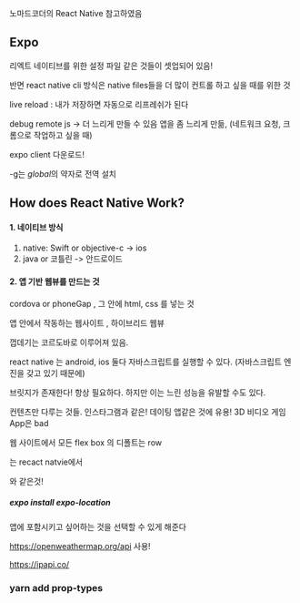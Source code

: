 노마드코더의 React Native 참고하였음

## Expo

리엑트 네이티브를 위한 설정 파일 같은 것들이 셋업되어 있음!

반면 react native cli 방식은 native files들을 더 많이 컨트롤 하고 싶을 때를 위한 것

live reload : 내가 저장하면 자동으로 리프레쉬가 된다

debug remote js ->  더 느리게 만들 수 있음 앱을 좀 느리게 만듦, (네트워크 요청, 크롬으로 작업하고 싶을 때)



expo client  다운로드!

-g는 *global*의 약자로 전역 설치



## How does React Native Work?



#### 1. 네이티브 방식

1. native: Swift or objective-c -> ios
2. java or 코틀린 -> 안드로이드

#### 2. 앱 기반 웹뷰를 만드는 것

 cordova or phoneGap , 그 안에 html, css 를 넣는 것

앱 안에서 작동하는 웹사이트 , 하이브리드 웹뷰

껍데기는 코르도바로 이루어져 있음. 



react native  는 android, ios 둘다 자바스크립트를 실행할 수 있다. (자바스크립트 엔진을 갖고 있기 때문에)



브릿지가 존재한다! 항상 필요하다. 하지만 이는 느린 성능을 유발할 수도 있다.

컨텐츠만 다루는 것들. 인스타그램과 같은! 데이팅 앱같은 것에 유용! 3D 비디오 게임 App은  bad



웹 사이트에서 모든 flex box 의 디폴트는 row

<View>는 recact natvie에서 <div>와 같은것!

##### expo install expo-location 

앱에 포함시키고 싶어하는 것을 선택할 수 있게 해준다



https://openweathermap.org/api 사용!

https://ipapi.co/





### yarn add prop-types

